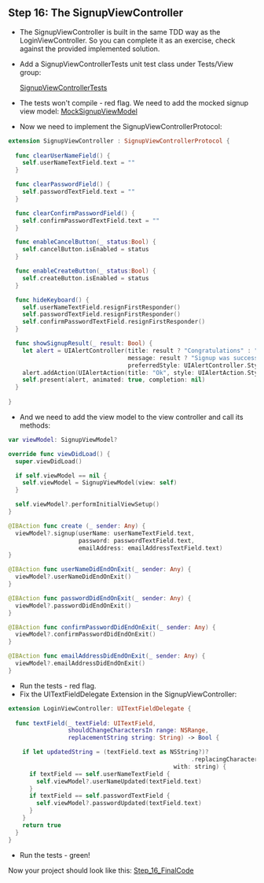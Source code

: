 ## Step 16: The SignupViewController

- The SignupViewController is built in the same TDD way as the LoginViewController. So you can complete it as an exercise, check against the provided implemented solution.

- Add a SignupViewControllerTests unit test class under Tests/View group:

  [SignupViewControllerTests](FilesToAdd/SignupViewControllerTests.swift)

- The tests won't compile - red flag. We need to add the mocked signup view model:
  [MockSignupViewModel](FilesToAdd/MockSignupViewModel.swift)

- Now we need to implement the SignupViewControllerProtocol:

```swift
extension SignupViewController : SignupViewControllerProtocol {
    
  func clearUserNameField() {
    self.userNameTextField.text = ""
  }

  func clearPasswordField() {
    self.passwordTextField.text = ""
  }

  func clearConfirmPasswordField() {
    self.confirmPasswordTextField.text = ""
  }

  func enableCancelButton(_ status:Bool) {
    self.cancelButton.isEnabled = status
  }

  func enableCreateButton(_ status:Bool) {
    self.createButton.isEnabled = status
  }

  func hideKeyboard() {
    self.userNameTextField.resignFirstResponder()
    self.passwordTextField.resignFirstResponder()
    self.confirmPasswordTextField.resignFirstResponder()
  }

  func showSignupResult(_ result: Bool) {
    let alert = UIAlertController(title: result ? "Congratulations" : "Error",
                                  message: result ? "Signup was successful" : "Already registered user",
                                  preferredStyle: UIAlertController.Style.alert)
    alert.addAction(UIAlertAction(title: "Ok", style: UIAlertAction.Style.default, handler: nil))
    self.present(alert, animated: true, completion: nil)
  }
       
}
```

- And we need to add the view model to the view controller and call its methods:

```swift
var viewModel: SignupViewModel?

override func viewDidLoad() {
  super.viewDidLoad()

  if self.viewModel == nil {
    self.viewModel = SignupViewModel(view: self)
  }

  self.viewModel?.performInitialViewSetup()
}

@IBAction func create (_ sender: Any) {
  viewModel?.signup(userName: userNameTextField.text,
                    password: passwordTextField.text,
                    emailAddress: emailAddressTextField.text)
}

@IBAction func userNameDidEndOnExit(_ sender: Any) {
  viewModel?.userNameDidEndOnExit()
}

@IBAction func passwordDidEndOnExit(_ sender: Any) {
  viewModel?.passwordDidEndOnExit()
}

@IBAction func confirmPasswordDidEndOnExit(_ sender: Any) {
  viewModel?.confirmPasswordDidEndOnExit()
}

@IBAction func emailAddressDidEndOnExit(_ sender: Any) {
  viewModel?.emailAddressDidEndOnExit()
}
```

- Run the tests - red flag.
- Fix the UITextFieldDelegate Extension in the SignupViewController:

```swift
extension LoginViewController: UITextFieldDelegate {
    
  func textField(_ textField: UITextField,
                 shouldChangeCharactersIn range: NSRange,
                 replacementString string: String) -> Bool {

    if let updatedString = (textField.text as NSString?)?
    												.replacingCharacters(in: range,
                                               with: string) {
      if textField == self.userNameTextField { 		
        self.viewModel?.userNameUpdated(textField.text)
      }
      if textField == self.passwordTextField { 
        self.viewModel?.passwordUpdated(textField.text)
      }
    }
    return true
  }
}
```

- Run the tests - green!

Now your project should look like this:
[Step_16_FinalCode](FinalCode/)



